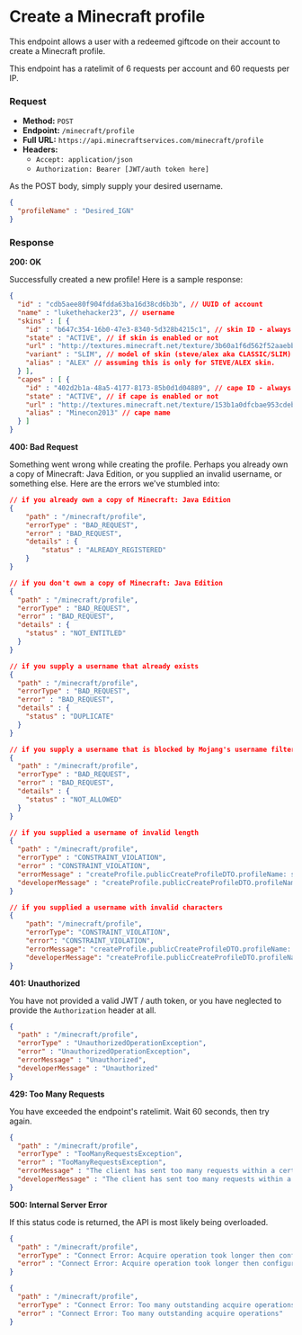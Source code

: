 # Create a Minecraft profile
This endpoint allows a user with a redeemed giftcode on their account to create a Minecraft profile.

This endpoint has a ratelimit of 6 requests per account and 60 requests per IP.

### Request
- **Method:** `POST`
- **Endpoint:** `/minecraft/profile`
- **Full URL:** `https://api.minecraftservices.com/minecraft/profile`
- **Headers:**
    - `Accept: application/json`
    - `Authorization: Bearer [JWT/auth token here]`

As the POST body, simply supply your desired username.

```json
{
  "profileName" : "Desired_IGN"
}
```

### Response
**200: OK**

Successfully created a new profile! Here is a sample response:

```json
{
  "id" : "cdb5aee80f904fdda63ba16d38cd6b3b", // UUID of account
  "name" : "lukethehacker23", // username
  "skins" : [ {
    "id" : "b647c354-16b0-47e3-8340-5d328b4215c1", // skin ID - always will be the same for this skin
    "state" : "ACTIVE", // if skin is enabled or not
    "url" : "http://textures.minecraft.net/texture/3b60a1f6d562f52aaebbf1434f1de147933a3affe0e764fa49ea057536623cd3", // skin texture URL
    "variant" : "SLIM", // model of skin (steve/alex aka CLASSIC/SLIM)
    "alias" : "ALEX" // assuming this is only for STEVE/ALEX skin.
  } ],
  "capes" : [ {
    "id" : "402d2b1a-48a5-4177-8173-85b0d1d04889", // cape ID - always will be the same for this cape
    "state" : "ACTIVE", // if cape is enabled or not
    "url" : "http://textures.minecraft.net/texture/153b1a0dfcbae953cdeb6f2c2bf6bf79943239b1372780da44bcbb29273131da", // cape texture URL
    "alias" : "Minecon2013" // cape name
  } ]
}
```

**400: Bad Request**

Something went wrong while creating the profile. Perhaps you already own a copy of Minecraft: Java Edition, or you supplied an invalid username, or something else. Here are the errors we've stumbled into:

```json
// if you already own a copy of Minecraft: Java Edition
{
    "path" : "/minecraft/profile",
    "errorType" : "BAD_REQUEST",
    "error" : "BAD_REQUEST",
    "details" : {
        "status" : "ALREADY_REGISTERED"
    }
}

// if you don't own a copy of Minecraft: Java Edition
{
  "path" : "/minecraft/profile",
  "errorType" : "BAD_REQUEST",
  "error" : "BAD_REQUEST",
  "details" : {
    "status" : "NOT_ENTITLED"
  }
}

// if you supply a username that already exists
{
  "path" : "/minecraft/profile",
  "errorType" : "BAD_REQUEST",
  "error" : "BAD_REQUEST",
  "details" : {
    "status" : "DUPLICATE"
  }
}

// if you supply a username that is blocked by Mojang's username filter
{
  "path" : "/minecraft/profile",
  "errorType" : "BAD_REQUEST",
  "error" : "BAD_REQUEST",
  "details" : {
    "status" : "NOT_ALLOWED"
  }
}

// if you supplied a username of invalid length
{
  "path" : "/minecraft/profile",
  "errorType" : "CONSTRAINT_VIOLATION",
  "error" : "CONSTRAINT_VIOLATION",
  "errorMessage" : "createProfile.publicCreateProfileDTO.profileName: size must be between 3 and 16, createProfile.publicCreateProfileDTO.profileName: Invalid profile name",
  "developerMessage" : "createProfile.publicCreateProfileDTO.profileName: size must be between 3 and 16, createProfile.publicCreateProfileDTO.profileName: Invalid profile name"
}

// if you supplied a username with invalid characters
{
    "path": "/minecraft/profile",
    "errorType": "CONSTRAINT_VIOLATION",
    "error": "CONSTRAINT_VIOLATION",
    "errorMessage": "createProfile.publicCreateProfileDTO.profileName: Invalid profile name",
    "developerMessage": "createProfile.publicCreateProfileDTO.profileName: Invalid profile name"
}
```

**401: Unauthorized**

You have not provided a valid JWT / auth token, or you have neglected to provide the `Authorization` header at all.

```json
{
  "path" : "/minecraft/profile",
  "errorType" : "UnauthorizedOperationException",
  "error" : "UnauthorizedOperationException",
  "errorMessage" : "Unauthorized",
  "developerMessage" : "Unauthorized"
}
```

**429: Too Many Requests**

You have exceeded the endpoint's ratelimit. Wait 60 seconds, then try again.

```json
{
  "path" : "/minecraft/profile",
  "errorType" : "TooManyRequestsException",
  "error" : "TooManyRequestsException",
  "errorMessage" : "The client has sent too many requests within a certain amount of time",
  "developerMessage" : "The client has sent too many requests within a certain amount of time"
}
```

**500: Internal Server Error**

If this status code is returned, the API is most likely being overloaded.

```json
{
  "path" : "/minecraft/profile",
  "errorType" : "Connect Error: Acquire operation took longer then configured maximum time",
  "error" : "Connect Error: Acquire operation took longer then configured maximum time"
}

{
  "path" : "/minecraft/profile",
  "errorType" : "Connect Error: Too many outstanding acquire operations",
  "error" : "Connect Error: Too many outstanding acquire operations"
}
```
